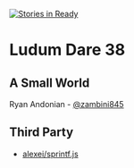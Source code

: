 [![Stories in Ready](https://badge.waffle.io/randonia/ld38.png?label=ready&title=Ready)](https://waffle.io/randonia/ld38)
# Ludum Dare 38 #
## A Small World ##

Ryan Andonian - [@zambini845][1]

## Third Party ##
* [alexei/sprintf.js][10]

<!-- Links -->
[0]: http://ldjam.com
[1]: https://twitter.com/zambini845
[10]: https://github.com/alexei/sprintf.js

